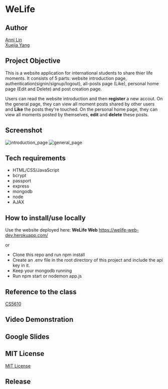 # WeLife

## Author
[Anni Lin](https://github.com/Annie0207)  
[Xuejia Yang](https://github.com/SixTRaps)

## Project Objective
This is a website application for international students to share thier life moments. It consists of 5 parts: website introduction page, authentication(signin/signup/logout), all-posts page (Like), personal home page (Edit and Delete) and post creation page. 

Users can read the website introduction and then **register** a new accout. On the general page, they can view all moment posts shared by other users and **Like** the posts they're touched. On the personal home page, they can view all moments posted by themselves, **edit** and **delete** these posts.

## Screenshot
![introduction_page](https://user-images.githubusercontent.com/51539363/140437667-06bffb7e-da4b-4cf9-aca0-be217d9a2eda.png)
![general_page](https://user-images.githubusercontent.com/51539363/140437699-f43d5b8b-75c6-4921-b784-1f2cd7b14456.png)

## Tech requirements
* HTML/CSS/JavaScript
* bcrypt
* passport
* express
* mongodb
* node
* AJAX

## How to install/use locally
Use the website deployed here: 
**WeLife Web** <https://welife-web-dev.herokuapp.com/>

or

* Clone this repo and run npm install
* Create an .env file in the root directory of this project and include the api key in it.
* Keep your mongodb running
* Run npm start or nodemon app.js

## Reference to the class
[CS5610](https://johnguerra.co/classes/webDevelopment_fall_2021/)

## Video Demonstration

## Google Slides

## MIT License
[MIT License](https://github.com/SixTRaps/WeLife/blob/main/LICENSE)

## Release
